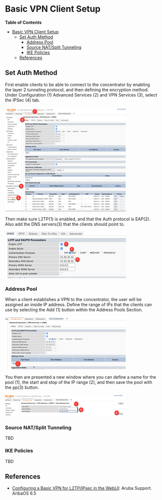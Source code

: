 # Basic VPN Client Setup

**Table of Contents**
- [Basic VPN Client Setup](#basic-vpn-client-setup)
  - [Set Auth Method](#set-auth-method)
    - [Address Pool](#address-pool)
    - [Source NAT/Split Tunneling](#source-natsplit-tunneling)
    - [IKE Policies](#ike-policies)
  - [References](#references)


## Set Auth Method
First enable clients to be able to connect to the concentrator by enabling the layer 2 tunneling protocol, and then defining the encryption method.  
Under Configuration (1) Advanced Services (2) and VPN Services (3), select the IPSec (4) tab.  

<img src="img/a1.png">

Then make sure L2TP(1) is enabled, and that the Auth protocol is EAP(2). Also add the DNS servers(3) that the clients should point to.  

<img src="img/a2.png">

### Address Pool
When a client establishes a VPN to the concentrator, the user will be assigned an inside IP address.  Define the range of IPs that the clients can use by selecting the Add (1) button within the Address Pools Section.  

<img src="img/a3.png">

You then are presented a new window where you can define a name for the pool (1), the start and stop of the IP range (2), and then save the pool with the pp(3) button.  


<img src="img/a4.png">


### Source NAT/Split Tunneling
TBD

### IKE Policies
TBD


## References
- [Configuring a Basic VPN for L2TP/IPsec in the WebUI](https://www.arubanetworks.com/techdocs/ArubaOS_63_Web_Help/Content/ArubaFrameStyles/VPNs/Configuring_a_Basic_VPN_.htm): Aruba Support. AribaOS 6.5